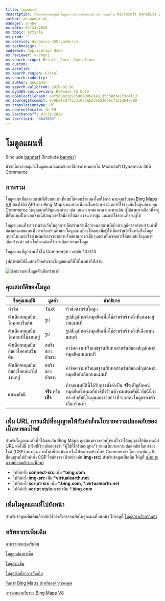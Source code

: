 ```yaml
---
title: โมดูลแผนที่
description: หัวข้อนี้ครอบคลุมถึงโมดูลแผนที่และอธิบายวิธีการกำหนดค่าใน Microsoft Dynamics 365 Commerce
author: anupamar-ms
manager: annbe
ms.date: 07/31/2020
ms.topic: article
ms.prod: ''
ms.service: dynamics-365-commerce
ms.technology: ''
audience: Application User
ms.reviewer: v-chgri
ms.search.scope: Retail, Core, Operations
ms.custom: ''
ms.assetid: ''
ms.search.region: Global
ms.search.industry: ''
ms.author: anupamar
ms.search.validFrom: 2020-02-10
ms.dyn365.ops.version: Release 10.0.13
ms.openlocfilehash: a0f5d902289c5867095e34a135c50d342f3c4f13
ms.sourcegitcommit: 078befcd7f3531073ab2c08b365bcf132d6477b0
ms.translationtype: HT
ms.contentlocale: th-TH
ms.lasthandoff: 07/31/2020
ms.locfileid: "3647060"
---
```

# <a name="map-module"></a>โมดูลแผนที่

[!include [banner](includes/banner.md)]
[!include [banner](includes/preview-banner.md)]

หัวข้อนี้ครอบคลุมถึงโมดูลแผนที่และอธิบายวิธีการกำหนดค่าใน Microsoft Dynamics 365 Commerce

## <a name="overview"></a>ภาพรวม

โมดูลแผนที่แสดงสถานที่เก็บบนแผนที่แบบโต้ตอบซึ่งแสดงโดยใช้การ [ควบคุมเว็บของ Bing Maps V8](https://docs.microsoft.com/bingmaps/v8-web-control/) ต้องใช้คีย์ API ของ Bing Maps และต้องเพิ่มลงในหน้าพารามิเตอร์ที่ใช้ร่วมกันในศูนย์ควบคุม Commerce โมดูลแผนที่มีมุมมองต่างๆ เช่น ถนน สภาพอากาศ และทางเดิน ผู้ใช้สามารถเลือกที่จะดูที่ตั้งแผนที่ได้ นอกจากนี้ยังอนุญาตให้มีการโต้ตอบ เช่น การซูม และการใช้สถานที่ของผู้ใช้

โมดูลแแผนที่จะทำงานร่วมกับโมดูลการเลือกร้านค้าเพื่อกำหนดสถานที่เก็บทางภูมิศาสตร์ของร้านค้าที่ต้องแสดงบนแผนที่ การเลือกร้านค้าและโมดูลแผนที่จะโต้ตอบเมื่อผู้ใช้เลือกร้านค้าในหนึ่งในโมดูลเหล่านี้บนหน้าไซต์ แผนผังอาจขยายสำหรับสถานการณ์อื่นๆนอกเหนือจากการโต้ตอบกับโมดูลการเลือกร้านค้า อย่างไรก็ตามต้องใช้การเลือกกำหนดโมดูล

โมดูลแผนที่ถูกนำมาใช้ใน Commerce เวอร์ชัน 10.0.13

รูปภาพต่อไปนี้แสดงตัวอย่างของโมดูลแผนที่ที่ใช้ในหน้าที่ตั้งร้าน

![ตัวอย่างของโมดูลตัวเลือกร้านค้า](./media/ecommerce-Storelocator.PNG)

## <a name="module-properties"></a>คุณสมบัติของโมดูล

| ชื่อคุณสมบัติ             | มูลค่า                 | คำอธิบาย |
|---------------------------|-----------------------|-------------|
| หัวข้อ | Text | หัวข้อสำหรับโมดูล |
| ตัวเลือกหมุดยึด: ไอคอนเริ่มต้น | รูป | รูปสัญลักษณ์หมุดยึดเพื่อใช้สำหรับร้านค้าที่แสดงอยู่บนแผนที่ |
| ตัวเลือกหมุดยึด: ไอคอนที่ใช้งานอยู่ | รูป | รูปสัญลักษณ์หมุดยึดเพื่อใช้สำหรับร้านค้าที่เลือกบนแผนที่ |
| ตัวเลือกหมุดยึด: สีของไอคอนเริ่มต้น | สตริงของอักขระ | ค่าข้อความหรือเลขฐานสิบหกสำหรับสีของสัญลักษณ์หมุดยึดบนแผนที่ |
| ตัวเลือกหมุดยึด: สีของไอคอนที่ใช้งานอยู่ | สตริงของอักขระ | ค่าข้อความหรือเลขฐานสิบหกสำหรับสีของสัญลักษณ์หมุดยึดที่เลือกบนแผนที่ |
| แสดงดัชนี | **จริง** หรือ **เท็จ** | ถ้าคุณสมบัตินี้ได้รับการตั้งค่าเป็น **จริง** สัญลักษณ์หมุดยึดทั้งหมดที่บ่งชี้ถึงร้านค้าจะแสดงดัชนี ดัชนีนี้จะตรงกับดัชนีในมุมมองรายการที่จะแสดงโมดูลของตัวเลือกร้านค้า |

## <a name="add-allowed-mapping-urls-to-a-sites-content-security-policy-directives"></a>เพิ่ม URL การแม็ปที่อนุญาตให้กับคำสั่งนโยบายความปลอดภัยของเนื้อหาของไซต์

สำหรับโมดูลแผนที่เพื่อโต้ตอบกับ Bing Maps คุณต้องตรวจสอบให้แน่ใจว่าได้อนุญาตให้มีการแม็ป URL ต่อไปนี้ (หรือที่เรียกอีกอย่างว่า "ผู้ใช้ที่ได้รับอนุญาต") ตามนโยบายความปลอดภัยเนื้อหาของไซต์ (CSP) ของคุณ การตั้งค่านี้ดำเนินการในโปรแกรมสร้างไซต์ Commerce โดยการเพิ่ม URL ที่อนุญาตให้กับคำสั่ง CSP ไซต์ต่างๆ (ตัวอย่างเช่น **img-src**) สำหรับข้อมูลเพิ่มเติม ให้ดูที่ [นโยบายความปลอดภัยของเนื้อหา](manage-csp.md) 

- ไปที่คำสั่ง **connect-src** เพิ่ม **&#42;bing.com**
- ไปที่คำสั่ง **img-src** เพิ่ม **&#42;virtualearth.net**
- ไปที่คำสั่ง **script-src** เพิ่ม **&#42;.bing.com, &#42;.virtualearth.net**
- ไปที่คำสั่ง **script style-src** เพิ่ม **&#42;.bing.com**

## <a name="add-a-map-module-to-a-page"></a>เพิ่มโมดูลแผนที่ไปยังหน้า

สำหรับข้อมูลเพิ่มเติมเกี่ยวกับวิธีการตั้งค่าคอนฟิกโมดูลแผนที่บนหน้า โปรดดูที่ [โมดูลการเลือกร้านค้า](store-selector.md) 
 
## <a name="additional-resources"></a>ทรัพยากรเพิ่มเติม

[ภาพรวมของชุดเริ่มต้น](starter-kit-overview.md)

[โมดูลกล่องการซื้อ](add-buy-box.md)

[โมดูลรถเข็น](add-cart-module.md)

[โมดูลตัวเลือกการจัดเก็บ](store-selector.md)

[จัดการ Bing Maps สำหรับองค์กรของคุณ](./dev-itpro/manage-bing-maps.md)

[การควบคุมเว็บของ Bing Maps V8](https://docs.microsoft.com/bingmaps/v8-web-control/)
